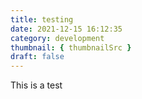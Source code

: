 ```yaml
---
title: testing
date: 2021-12-15 16:12:35
category: development
thumbnail: { thumbnailSrc }
draft: false
---
```


This is a test
